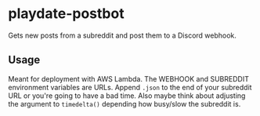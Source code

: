 # playdate-postbot

Gets new posts from a subreddit and post them to a Discord webhook.

## Usage

Meant for deployment with AWS Lambda. The WEBHOOK and SUBREDDIT environment variables are URLs. Append `.json` to the end of your subreddit URL or you're going to have a bad time. Also maybe think about adjusting the argument to `timedelta()` depending how busy/slow the subreddit is.
